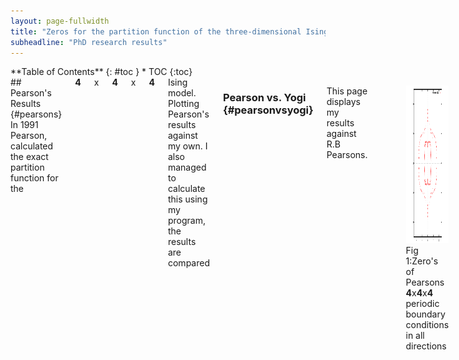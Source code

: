 ```yaml
---
layout: page-fullwidth
title: "Zeros for the partition function of the three-dimensional Ising model"
subheadline: "PhD research results"
---
```

<div class="row">
<div class="medium-4 medium-push-8 columns" markdown="1">
<div class="panel radius" markdown="1">
**Table of Contents**
{: #toc }
*  TOC
{:toc}
</div>
</div><!-- /.medium-4.columns -->

<div class="medium-8 medium-pull-4 columns" markdown="1">
## Pearson's Results {#pearsons}
In 1991 Pearson, calculated the exact partition function for the
<strong>4</strong>x<strong>4</strong>x<strong>4</strong>
Ising model. Plotting Pearson's results against my own. I also managed to calculate this using my program, the results are compared

### Pearson vs. Yogi  {#pearsonvsyogi}
This page displays my results against R.B Pearsons.

<figure>
<img alt="Pearsons.gif" src="images/Current%20Page/new2_4x4x4_111.gif" width="360" height="252">
<figcaption>
Fig 1:Zero's of Pearsons
<strong>4</strong>x<strong>4</strong>x<strong>4</strong>
periodic boundary conditions in all directions
</figcaption>
</figure>

<figure>
<img alt="overlay.gif" src="images/Current%20Page/overlay.gif" width="360" height="252">
<figcaption>
Fig 2:I have added my zero's of a
<strong>4</strong>x<strong>4</strong>x4
with periodic boundary conditions in only 2 directions
</figcaption>
</figure>

<figure>
<img alt="overlay2.gif" src="images/Current%20Page/overlay2.gif" width="360" height="252">
<figcaption>
Fig 3: I have added my zero's of a
<strong>4</strong>x<strong>4</strong>x10
with periodic boundary conditions in only 2 directions
</figcaption>
</figure>

## Zero Distribution of 5x5x10 {#zeros5x5x10}
<figure>
<img alt="2_5x5x10_11.gif" src="images/Current%20Page/2_5x5x10_11.gif" width="250" height="244">
<figcaption>
Fig 1: Zero distribution of 2 state
<strong>5</strong>x<strong>5</strong>x10
. Potts Model with periodic boundary conditions in the shorter dimensions<br>
</figcaption>
</figure>

## Animation of 5x5xN (where 2 &lt;= N &lt;= 10) {#animation5x5xN}
<figure>
<img alt="5x5/5x5xL.gif" src="5x5/5x5xL.gif" width="360" height="252">
<figcaption>
Fig 1: Zero distribution of 2 state
<strong>5</strong>x<strong>5</strong>x10
. Potts Model with periodic boundary conditions in the shorter dimensions<br>
</figcaption>
</figure>

## Zero distribution for Q=2 5x5xN {#stills5x5xN}


---|---
<img alt="5x5/2_5x5x01_11.gif" src="5x5/2_5x5x01_11.gif" width="360" height="252"> | <img alt="5x5/2_5x5x02_11.gif" src="5x5/2_5x5x02_11.gif" width="360" height="252">
<img alt="5x5/2_5x5x03_11.gif" src="5x5/2_5x5x03_11.gif" width="360" height="252"> | <img alt="5x5/2_5x5x04_11.gif" src="5x5/2_5x5x04_11.gif" width="360" height="252">
<img alt="5x5/2_5x5x05_11.gif" src="5x5/2_5x5x05_11.gif" width="360" height="252"> | <img alt="5x5/2_5x5x06_11.gif" src="5x5/2_5x5x06_11.gif" width="360" height="252">
<img alt="5x5/2_5x5x07_11.gif" src="5x5/2_5x5x07_11.gif" width="360" height="252"> | <img alt="5x5/2_5x5x08_11.gif" src="5x5/2_5x5x08_11.gif" width="360" height="252">
<img alt="5x5/2_5x5x09_11.gif" src="5x5/2_5x5x09_11.gif" width="360" height="252"> | <img alt="5x5/2_5x5x10_11.gif" src="5x5/2_5x5x10_11.gif" width="360" height="252">


A study of the boundary conditions. The left column of results are my
original ones. The right column is trivial palindromes of the polynomials found.

---|---
<img border="0" src="images/2_5x5xL/2_5x5x02_11.gif" align="right" width="246" height="244">|<img border="0" src="images/A2_5x5xL/A2_5x5x02_11.gif" width="246" height="244">
<img border="0" src="images/2_5x5xL/2_5x5x03_11.gif" width="246" height="244">|<img border="0" src="images/A2_5x5xL/A2_5x5x03_11.gif" width="246" height="244">
<img border="0" src="images/2_5x5xL/2_5x5x04_11.gif" width="246" height="244">|<img border="0" src="images/A2_5x5xL/A2_5x5x04_11.gif" width="246" height="244">
<img border="0" src="images/2_5x5xL/2_5x5x05_11.gif" width="246" height="244">|<img border="0" src="images/A2_5x5xL/A2_5x5x05_11.gif" width="246" height="244">
<img border="0" src="images/2_5x5xL/2_5x5x06_11.gif" width="246" height="244">|<img border="0" src="images/A2_5x5xL/A2_5x5x06_11.gif" width="246" height="244">
<img border="0" src="images/2_5x5xL/2_5x5x07_11.gif" width="246" height="244">|<img border="0" src="images/A2_5x5xL/A2_5x5x07_11.gif" width="246" height="244">
<img border="0" src="images/2_5x5xL/2_5x5x08_11.gif" width="246" height="244">|<img border="0" src="images/A2_5x5xL/A2_5x5x08_11.gif" width="246" height="244">
<img border="0" src="images/2_5x5xL/2_5x5x09_11.gif" width="246" height="244">|<img border="0" src="images/A2_5x5xL/A2_5x5x09_11.gif" width="247" height="237">
<img border="0" src="images/2_5x5xL/2_5x5x10_11.gif" width="246" height="244">|<img border="0" src="images/A2_5x5xL/A2_5x5x10_11.gif" width="246" height="244">

<img border="0" src="images/2_5x5xL/enlarged2_5x5x10.gif" width="640" height="640">
<img border="0" src="images/A2_5x5xL/enlargedA2_5x5x10.gif" width="640" height="640"></a>
<img border="0" src="animations/2_5x5xN.gif" width="230" height="244">
<img border="0" src="animations/A2_5x5xN.gif" width="230" height="244">

## Zeros of 3 State 4x4x10 Potts Model {#threestate4x4x10}
<img alt="3_4x4x10_11.gif" src="images/Current%20Page/3_4x4x10_11.gif" width="250" height="244">
Fig 1: Periodic boundary conditions in the two short direction


## 3 state animation of 4x4xN (where 2 &lt;= N &lt;= 10) {#anitmation3state4x4x10}
<img alt="4x4/4x4xL.gif" src="4x4/4x4xL.gif" width="360" height="252">


## Zero distribution for Q=3 4x4xN {#stills3state4x4x10}

---|---
<img alt="4x4/3_4x4x02_11.gif" src="4x4/3_4x4x02_11.gif" width="360" height="252">|<img alt="4x4/3_4x4x03_11.gif" src="4x4/3_4x4x03_11.gif" width="360" height="252">
<img alt="4x4/3_4x4x03_11.gif" src="4x4/3_4x4x04_11.gif" width="360" height="252">|<img alt="4x4/3_4x4x05_11.gif" src="4x4/3_4x4x05_11.gif" width="360" height="252">
<img alt="" src="4x4/3_4x4x06_11.gif" width="360" height="252">|<img alt="" src="4x4/3_4x4x07_11.gif" width="360" height="252">
<img alt="" src="4x4/3_4x4x08_11.gif" width="360" height="252">|<img alt="" src="4x4/3_4x4x09_11.gif" width="360" height="252">
<img alt="" src="4x4/3_4x4x10_11.gif" width="360" height="252">|


A study of the boundary conditions. The left column of results are my
original ones. The right column is trivial palindromes of the polynomials found.

---|---
<img border="0" src="images/3_4x4xL/3_4x4x02_11.gif" width="247" height="237">|<img border="0" src="images/A3_4x4xL/A3_4x4x02_11.gif" width="247" height="237">
<img border="0" src="images/3_4x4xL/3_4x4x03_11.gif" width="247" height="237">|<img border="0" src="images/A3_4x4xL/A3_4x4x03_11.gif" width="247" height="237">
<img border="0" src="images/3_4x4xL/3_4x4x04_11.gif" width="247" height="237">|<img border="0" src="images/A3_4x4xL/A3_4x4x04_11.gif" width="247" height="237">
<img border="0" src="images/3_4x4xL/3_4x4x05_11.gif" width="247" height="237">|<img border="0" src="images/A3_4x4xL/A3_4x4x05_11.gif" width="247" height="237">
<img border="0" src="images/3_4x4xL/3_4x4x06_11.gif" width="247" height="237">|<img border="0" src="images/A3_4x4xL/A3_4x4x06_11.gif" width="247" height="237">
<img border="0" src="images/3_4x4xL/3_4x4x07_11.gif" width="247" height="237">|<img border="0" src="images/A3_4x4xL/A3_4x4x07_11.gif" width="247" height="237">
<img border="0" src="images/3_4x4xL/3_4x4x08_11.gif" width="247" height="237">|<img border="0" src="images/A3_4x4xL/A3_4x4x08_11.gif" width="247" height="237">
<img border="0" src="images/3_4x4xL/3_4x4x09_11.gif" width="247" height="237">|<img border="0" src="images/A3_4x4xL/A3_4x4x09_11.gif" width="247" height="237">
<img border="0" src="images/3_4x4xL/3_4x4x10_11.gif" width="247" height="237">|<img border="0" src="images/A3_4x4xL/A3_4x4x10_11.gif" width="247" height="237">

### Animation of the 3 state 4x4xN
<img border="0" src="animations/3_4x4xN.gif" width="230" height="243"><img border="0" src="animations/A3_4x4xN.gif" width="230" height="243">

## Zero Distribution of 4 state Potts Models {#fourstate}

Below are zero distributions for the <span>3 </span>x<span> 4 </span>x<span> 10</span> Potts lattice model with <span>Q = 4. </span>This is for the purpose of taking a closer look at boundary conditions. The dimesions are <span>height </span>x <span>width </span>x <span>depth</span><br>

---|---
<img alt="4_3x4x10_00.gif" src="images/Current%20Page/4_3x4x10_00.gif" width="360" height="252">|<img alt="4_3x4x10_01.gif" src="images/Current%20Page/4_3x4x10_11.gif" width="360" height="252">
<span>Fig 1: </span>No Boundary conditions|<span>Fig 2: </span>Periodic Boundary conditions in dimesions along the width and height
<img alt="4_3x4x10_01.gif" src="images/Current%20Page/4_3x4x10_01.gif" width="360" height="252">|<img alt="4_3x4x10_10.gif" src="images/Current%20Page/4_3x4x10_10.gif" width="360" height="252">
<span>Fig 3: </span>Periodic Boundary conditions in dimensions along the width only.|<span>Fig 4: </span>Periodic Boundary conditions in dimensions along the height only.

## Zero Distribution of 5 state Potts Models {#fivestate}
Below are zero distributions for the <span>3 </span>x<span> 3 </span>x<span> 10</span> Potts lattice model with <span>Q = 5. </span>This is for the purpose of taking a closer look at boundary conditions. The dimesions are <span>height </span>x <span>width </span>x <span>depth</span>

---|---
<img alt="5_3x3x10_00.gif" src="images/Current%20Page/5_3x3x10_00.gif" width="360" height="252">|<img alt="5_3x3x10_11.gif" src="images/Current%20Page/5_3x3x10_11.gif" width="360" height="252">
<span>Fig 1: </span>No Boundary conditions|<span>Fig 2: </span>Periodic Boundary conditions in dimesions along the width and height&nbsp;
<img alt="5_3x3x10_01.gif" src="images/Current%20Page/5_3x3x10_01.gif" width="360" height="252">|<img alt="5_3x3x10_10.gif" src="images/Current%20Page/5_3x3x10_10.gif" width="360" height="252">
<span>Fig 3: </span>Periodic Boundary conditions in dimensions along the width only.|<span>Fig 4: </span>Periodic Boundary conditions in dimensions along the height only.


## The zero's of my largest 3 dimensional results. {#large3dresults}
### 2-state 4x6x10 lattice
<img src="images/2state3dzeros/2-04x06x10-110.gif" alt="2-4x6x10-110">

### 2-state 5x5x10 lattice (anti-ferromagnetic on right)
<img src="images/2state3dzeros/2-05x05x10-110.gif" alt="2-5x5x10-110">&nbsp; <img src="images/2state3dzeros/A-2-05x05x10-110.gif" alt="A-2-05x05x10-110.gif"><br>&nbsp;<br>
### 2-state 4x4x10 lattice, with period boundary conditions
<img alt="2-04x04x10-111.gif" src="images/2state3dzeros/2-04x04x10-111.gif">


## A closer look at the zero's pinching the real axis
On this page we take a closer look at the "pinch" of the two outer arms of zeros on the real axis. A plot of the anti-ferromagnetic zeros of a 5x5x10 lattice with q=2 is shown below.
The parametric graph f(x(t), y(t)) = a*cos(t)(1+cos(t+k)) + b, c*sin(t)(1+cos(t+k))+d is also plotted.
Where a, b, c, d and k are real value constants.
<br>
<img alt="A-2-05x05x10-110" src="images/the-pinch.gif"> <br>

The figure below is a closer look at the top right arm.<br>
<img alt="zoomedin.gif" src="images/the-pinch-zoomin.gif">



## Specific Heat
<img src="images/specific-heat/plot1.gif">

<a href="q2animation.html">Q = 2</a>

## Animation of Potts model with Q = 2

Below are animations of all the 2 state zero distributions found.

---|---
<img alt="Q=2 BC = 00" src="animations/Q2_00.gif" width="245" height="244">|<img alt="Q = 2 BC = 11" src="animations/Q2_11.gif" width="245" height="244">
Animation 1: No boundary conditions|Animation 2: Boundary condition in both directions
<img alt="Q = 2 BC = 01" src="animations/Q2_01.gif" width="245" height="244">|<img alt="animations/Q2_10.gif" src="animations/Q2_10.gif" width="245" height="244">
Animation 3: Boundary Conditions only connecting the rows|Animation 4: Boundary Conditions only connecting the columns


## Animation of Potts model with Q = 3
<img alt="Q=3" src="animations/Q3.gif" width="245" height="244">


## Animation of Potts model with Q = 4
<img alt="animations/Q6.gif" src="animations/Q4.gif" width="245" height="244">

## Animation of Potts model with Q = 5
<img alt="animations/Q5.gif" src="animations/Q5.gif" width="245" height="244">

## Animation of Potts model with Q = 6
<img alt="animations/Q6.gif" src="animations/Q6.gif" width="245" height="244">


## 2D Results
<ul >
<li>6 state: <a href="images/2Dzeros/6-01x08x08-010.gif">8x8</a>, <a href="images/2Dzeros/6-01x07x07-011.gif">7x7</a> (periodic boundary conditions)</li>
<li><span>3 state:<a href="images/2Dzeros/3-01x12x16-010.gif">12x16</a></li>
</ul>

</div><!-- /.medium-8.columns -->
</div><!-- /.row -->
